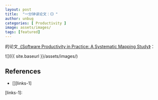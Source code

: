 ```yaml
---
layout: post
title:  "一分钟读论文：《》"
author: unbug
categories: [ Productivity ]
image: assets/images/
tags: [featured]
---
```

的论文[《Software Productivity in Practice: A Systematic Mapping Study》][paper1-url]：

![]({{ site.baseurl }}/assets/images/)

<!--
<p><iframe style="width:100%;" height="315" src="https://arxiv.org/pdf/2112.10165.pdf" frameborder="0" allowfullscreen></iframe></p>
-->


## References
- [][links-1]


[paper1-url]: https://pdfs.semanticscholar.org/44f6/69c416f415e594bc212549b9598eba99121a.pdf?_ga=2.260567109.979285908.1673232871-2044131725.1673232871
[links-1]: 